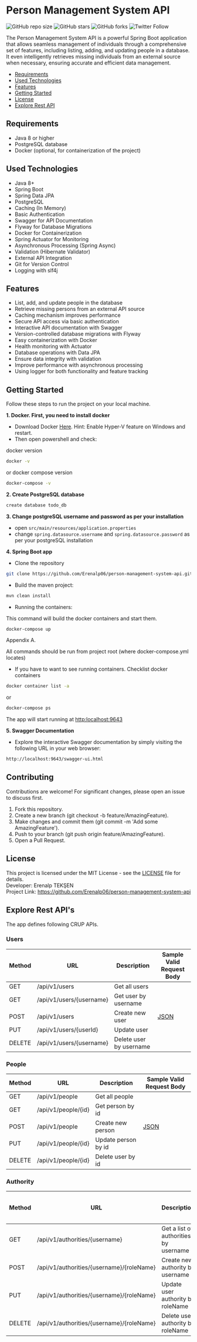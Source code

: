 # Person Management System API

![GitHub repo size](https://img.shields.io/github/repo-size/Erenalp06/person-management-system-api)
![GitHub stars](https://img.shields.io/github/stars/Erenalp06/person-management-system-api?style=social)
![GitHub forks](https://img.shields.io/github/forks/Erenalp06/person-management-system-api?style=social)
![Twitter Follow](https://img.shields.io/twitter/follow/Erenalp11191435?style=social)

The Person Management System API is a powerful Spring Boot application that allows seamless management of individuals through a comprehensive set of features,
including listing, adding, and updating people in a database.
It even intelligently retrieves missing individuals from an external source when necessary, ensuring accurate and efficient data management.

* [Requirements](#requirements)
* [Used Technologies](#used-technologies)
* [Features](#features)
* [Getting Started](#getting-started)
* [License](#license)
* [Explore Rest API](#explore-rest-api)

## Requirements ##
- Java 8 or higher
- PostgreSQL database
- Docker (optional, for containerization of the project)

## Used Technologies ## 
  - Java 8+
  - Spring Boot
  - Spring Data JPA
  - PostgreSQL
  - Caching (In Memory)
  - Basic Authentication
  - Swagger for API Documentation
  - Flyway for Database Migrations
  - Docker for Containerization
  - Spring Actuator for Monitoring
  - Asynchronous Processing (Spring Async)
  - Validation (Hibernate Validator)
  - External API Integration
  - Git for Version Control
  - Logging with slf4j

## Features ##
  - List, add, and update people in the database
  - Retrieve missing persons from an external API source
  - Caching mechanism improves performance
  - Secure API access via basic authentication
  - Interactive API documentation with Swagger
  - Version-controlled database migrations with Flyway
  - Easy containerization with Docker
  - Health monitoring with Actuator
  - Database operations with Data JPA
  - Ensure data integrity with validation
  - Improve performance with asynchronous processing
  - Using logger for both functionality and feature tracking

## Getting Started ##

Follow these steps to run the project on your local machine.

**1. Docker. First, you need to install docker**

* Download Docker [Here](https://docs.docker.com/docker-for-windows/install/). Hint: Enable Hyper-V feature on Windows and restart.
* Then open powershell and check:

docker version
```bash
docker -v
```

or docker compose version
```bash
docker-compose -v
```

**2. Create PostgreSQL database**
```bash
create database todo_db
```

**3. Change postgreSQL username and password as per your installation**

+ open `src/main/resources/application.properties`
+ change `spring.datasource.username` and `spring.datasource.password` as per your postgreSQL installation

**4. Spring Boot app**
* Clone the repository
```bash
git clone https://github.com/Erenalp06/person-management-system-api.git
```
* Build the maven project:
```bash
mvn clean install
```
* Running the containers:

This command will build the docker containers and start them.
```bash
docker-compose up
```

Appendix A.

All commands should be run from project root (where docker-compose.yml locates)

* If you have to want to see running containers.
Checklist docker containers
```bash
docker container list -a
```
or
```bash
docker-compose ps
```

The app will start running at <http:localhost:9643>

**5. Swagger Documentation**
* Explore the interactive Swagger documentation by simply visiting the following URL in your web browser:
```bash
http://localhost:9643/swagger-ui.html 
```

## Contributing ##

Contributions are welcome! For significant changes, please open an issue to discuss first.

  1. Fork this repository.
  2. Create a new branch (git checkout -b feature/AmazingFeature).
  3. Make changes and commit them (git commit -m 'Add some AmazingFeature').
  4. Push to your branch (git push origin feature/AmazingFeature).
  5. Open a Pull Request.

## License ##

This project is licensed under the MIT License - see the [LICENSE](LICENSE) file for details.<br>
Developer: Erenalp TEKŞEN <br>
Project Link: https://github.com/Erenalp06/person-management-system-api

## Explore Rest API's ##

The app defines following CRUP APIs.

### Users

| Method | URL | Description | Sample Valid Request Body |
| ------ | --- | ----------- | ------------------------- |
| GET    | /api/v1/users | Get all users | |
| GET    | /api/v1/users/{username} | Get user by username | |
| POST   | /api/v1/users | Create new user | [JSON](#) |
| PUT    | /api/v1/users/{userId} | Update user | |
| DELETE | /api/v1/users/{username} | Delete user by username | |

### People

| Method | URL | Description | Sample Valid Request Body |
| ------ | --- | ----------- | ------------------------- |
| GET    | /api/v1/people | Get all people | |
| GET    | /api/v1/people/{id} | Get person by id| |
| POST   | /api/v1/people | Create new person | [JSON](#) |
| PUT    | /api/v1/people/{id} | Update person by id | |
| DELETE | /api/v1/people/{id} | Delete user by id | |

### Authority

| Method | URL | Description | Sample Valid Request Body |
| ------ | --- | ----------- | ------------------------- |
| GET    | /api/v1/authorities/{username} | Get a list of authorities by username | |
| POST   | /api/v1/authorities/{username}/{roleName} | Create new authority by username | [JSON](#) |
| PUT    | /api/v1/authorities/{username}/{roleName} | Update user authority by roleName | |
| DELETE | /api/v1/authorities/{username}/{roleName} | Delete user authority by roleName | |



